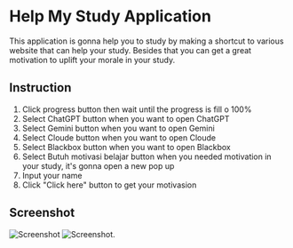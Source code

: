 # Help My Study Application
This application is gonna help you to study by making a shortcut to various website that can help your study. Besides that you can get a great motivation to uplift your morale in your study.

## Instruction
1. Click progress button then wait until the progress is fill o 100%
2. Select ChatGPT button when you want to open ChatGPT
3. Select Gemini button when you want to open Gemini
4. Select Cloude button when you want to open Cloude
5. Select Blackbox button when you want to open Blackbox
6. Select Butuh motivasi belajar button when you needed motivation in your study, it's gonna open a new pop up
7. Input your name
8. Click "Click here" button to get your motivasion

## Screenshot
![Screenshot](images/Screenshot%202024-12-19%20172059.png)
![Screenshot](images/Screenshot%2024-12-27%102735.png).
